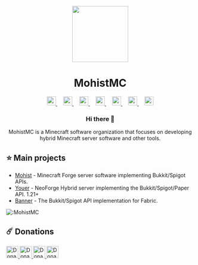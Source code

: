 <p align="center">
  <img height="150px"
    src="https://avatars.githubusercontent.com/u/54493246"
  />     
  <h1 align="center">MohistMC</h1>
</p>

<p align="center">
    <a href="https://space.bilibili.com/15859660">
        <img height="24px" src="https://www.bilibili.com/favicon.ico?v=1" />
    </a>&nbsp;&nbsp;&nbsp;
    <a href="https://mohistmc.com/">
        <img height="24px" src="https://www.freepnglogos.com/uploads/logo-website-png/logo-website-website-icon-with-png-and-vector-format-for-unlimited-22.png" />
    </a>&nbsp;&nbsp;&nbsp;
    <a href="https://github.com/mohistmc">
        <img height="24px" src="https://i.ibb.co/dMMmCrW/Git-Hub-Mark.png" />
    </a>&nbsp;&nbsp;&nbsp;
    <a href="https://discord.gg/mohistmc">
        <img height="24px" src="https://upload.wikimedia.org/wikipedia/fr/thumb/4/4f/Discord_Logo_sans_texte.svg/1818px-Discord_Logo_sans_texte.svg.png" />
    </a>&nbsp;&nbsp;&nbsp;
    <a href="https://twitter.com/mohistmc">
        <img height="24px" src="https://upload.wikimedia.org/wikipedia/commons/thumb/6/6f/Logo_of_Twitter.svg/2491px-Logo_of_Twitter.svg.png" />
    </a>&nbsp;&nbsp;&nbsp;
    <a href="https://www.youtube.com/@mohistmc" >
        <img height="24px" src="https://img.freepik.com/free-icon/youtube_318-566773.jpg" />
    </a>&nbsp;&nbsp;&nbsp;
    <a href="https://qm.qq.com/q/N4IqFA1rag" >
        <img height="24px" src="https://simpleicons.org/icons/qq.svg" />
    </a>
</p>

<h3 align="center">Hi there 👋</h3>
<p align="center">MohistMC is a Minecraft software organization that focuses on developing hybrid Minecraft server software and other tools.</p>


## :star: Main projects
- [Mohist](https://github.com/MohistMC/Mohist) - Minecraft Forge server software implementing Bukkit/Spigot APIs.
- [Youer](https://github.com/MohistMC/Youer) - NeoForge Hybrid server implementing the Bukkit/Spigot/Paper API.  1.21+
- [Banner](https://github.com/MohistMC/Banner) - The Bukkit/Spigot API implementation for Fabric.

![:MohistMC](https://count.kjchmc.cn/get/@:MohistMC?theme=minecraft)

## :comet: Donations

<a href="https://github.com/sponsors/MohistMC">
  <img
    height="32px"
    alt="Donate using GitHub"
    src="https://img.shields.io/badge/github%20sponsors-30363D?style=for-the-badge&logo=GitHub-Sponsors"
  />
</a>
<a href="https://opencollective.com/mohist">
  <img
    height="32px"
    alt="Donate using OpenCollective"
    src="https://img.shields.io/badge/opencollective-30363D?style=for-the-badge&logo=OpenCollective"
  />
</a>
<a href="https://www.paypal.com/paypalme/Mgazul">
  <img
    height="32px"
    alt="Donate using PayPal"
    src="https://img.shields.io/badge/paypal-30363D?style=for-the-badge&logo=PayPal"
  />
</a>
<a href="https://www.patreon.com/c/mohistmc">
  <img
    height="32px"
    alt="Donate using Patreon"
    src="https://img.shields.io/badge/Patreon-30363D?style=for-the-badge&logo=Patreon"
  />
</a>
